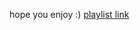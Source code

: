 hope you enjoy :)
[playlist link](https://youtube.com/playlist?list=PLbumxyKgvsXaXlD8kYkJQNIroLHYecTAS)
